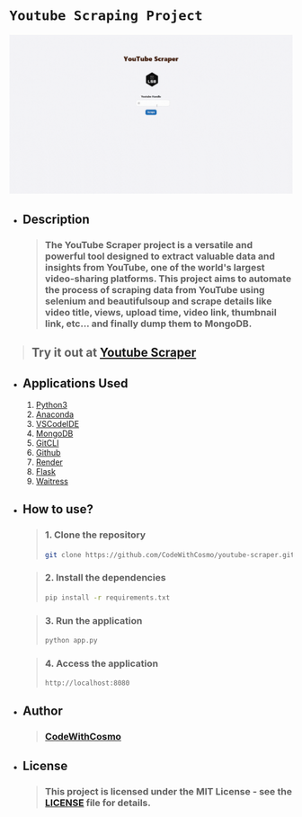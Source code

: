 # **`Youtube Scraping Project`**

![Demo](src/demo.gif)

- ## **Description**
  > ### The YouTube Scraper project is a versatile and powerful tool designed to extract valuable data and insights from YouTube, one of the world's largest video-sharing platforms. This project aims to automate the process of scraping data from YouTube using selenium and beautifulsoup and scrape details like video title, views, upload time, video link, thumbnail link, etc... and finally dump them to MongoDB.

> ## Try it out at [Youtube Scraper](https://youtube-scraper-a0ve.onrender.com)

- ## **Applications Used**

  1. [Python3](https://www.python.org/)
  2. [Anaconda](https://www.anaconda.com/)
  3. [VSCodeIDE](https://code.visualstudio.com/)
  4. [MongoDB](https://www.mongodb.com/)
  5. [GitCLI](https://git-scm.com/book/en/v2/Getting-Started-The-Command-Line)
  6. [Github](https://github.com)
  7. [Render](https://render.com/)
  8. [Flask](https://flask.palletsprojects.com/en/2.4.x/)
  9. [Waitress](https://docs.pylonsproject.org/projects/waitress/en/stable/)

- ## **How to use?**

  > ### 1. Clone the repository
  >
  > ```bash
  > git clone https://github.com/CodeWithCosmo/youtube-scraper.git
  > ```

  > ### 2. Install the dependencies
  >
  > ```bash
  > pip install -r requirements.txt
  > ```

  > ### 3. Run the application
  >
  > ```bash
  > python app.py
  > ```

  > ### 4. Access the application
  >
  > ```bash
  > http://localhost:8080
  > ```

- ## **Author**

  > ### [CodeWithCosmo](https://github.com/CodeWithCosmo)

- ## **License**
  > ### This project is licensed under the MIT License - see the [LICENSE](LICENSE) file for details.
